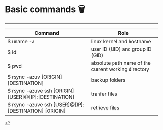 # Basic commands 🗑️
---

| Command | Role |
| - | - |
| $ uname -a | linux kernel and hostname |
| $ id | user ID (UID) and group ID (GID) |
| $ pwd | absolute path name of the current working directory |
| $ rsync -azuv [ORIGIN] [DESTINATION] | backup folders |
| $ rsync -azuve ssh [ORIGIN] [USER]@[IP]:[DESTINATION] | tranfer files |
| $ rsync -azuve ssh [USER]@[IP]:[DESTINATION] [ORIGIN] | retrieve files |

[↩️](../Linux.html)
